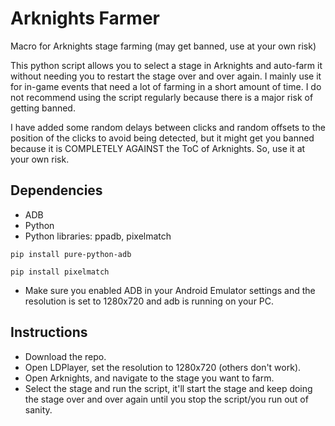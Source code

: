 # Arknights Farmer
Macro for Arknights stage farming (may get banned, use at your own risk)

This python script allows you to select a stage in Arknights and auto-farm it without needing you to restart the stage over and over again.
I mainly use it for in-game events that need a lot of farming in a short amount of time. I do not recommend using the script regularly because there is a major risk of getting banned.

I have added some random delays between clicks and random offsets to the position of the clicks to avoid being detected, but it might get you banned because it is COMPLETELY AGAINST the ToC of Arknights. So, use it at your own risk.

## Dependencies
 - ADB
 - Python
 - Python libraries: ppadb, pixelmatch
 ```
pip install pure-python-adb
```
 ```
pip install pixelmatch
```
 - Make sure you enabled ADB in your Android Emulator settings and the resolution is set to 1280x720 and adb is running on your PC.
## Instructions
 - Download the repo.
 - Open LDPlayer, set the resolution to 1280x720 (others don't work).
 - Open Arknights, and navigate to the stage you want to farm.
 - Select the stage and run the script, it'll start the stage and keep doing the stage over and over again until you stop the script/you run out of sanity.
